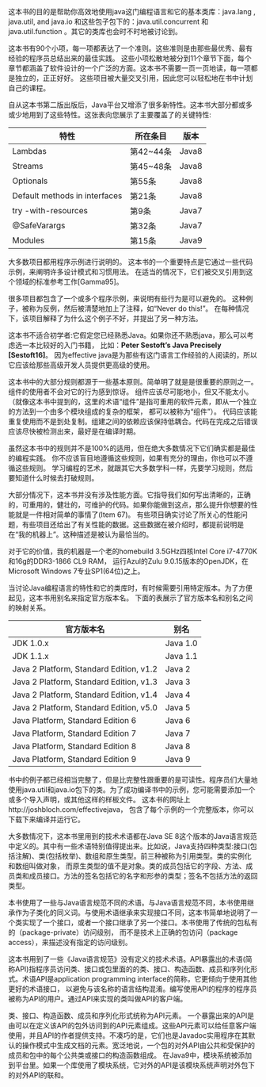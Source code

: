 这本书的目的是帮助你高效地使用java这门编程语言和它的基本类库：java.lang ,  java.util, and java.io
和这些包子包下的：java.util.concurrent 和java.util.function 。其它的类库也会时不时地被讨论到。

这本书有90个小项，每一项都表达了一个准则。这些准则是由那些最优秀、最有经验的程序员总结出来的最佳实践。
这些小项松散地被分到11个章节下面，每个章节都涵盖了软件设计的一个广泛的方面。这本书不需要一页一页地读，每一项都是独立的，正正好好。
这些项目被大量交叉引用，因此您可以轻松地在书中计划自己的课程。

自从这本书第二版出版后，Java平台又增添了很多新特性。这本书大部分都或多或少地用到了这些特性。这张表向您展示了主要覆盖了的关键特性:

| 特性 | 所在条目 | 版本 
| - | - | -
| Lambdas | 第42~44条| Java8
| Streams | 第45~48条 | Java8
| Optionals | 第55条 | Java8
| Default methods in interfaces | 第21条 | Java8
| try -with-resources  | 第9条 | Java7
| @SafeVarargs | 第32条 | Java7
| Modules | 第15条 | Java9

大多数项目都用程序示例进行说明的。
这本书的一个重要特点是它通过一些代码示例，来阐明许多设计模式和习惯用法。
在适当的情况下，它们被交叉引用到这个领域的标准参考工作[Gamma95]。

很多项目都包含了一个或多个程序示例，来说明有些行为是可以避免的。
这种例子，被称为反例，然后被清楚地加上了注释，如“Never do this!”。
在每种情况下，该项目解释了为什么这个例子不好，并提出了另一种方法。

这本书不适合初学者:它假定您已经熟悉Java。如果你还不熟悉java，那么可以考虑选一本比较好的入门书籍，
比如：**Peter Sestoft’s Java Precisely [Sestoft16]**。
因为effective java是为那些有这门语言工作经验的人阅读的，所以它应该给那些高级开发人员提供更高级的使用。

这本书中的大部分规则都源于一些基本原则。简单明了就是是很重要的原则之一。组件的使用者不会对它的行为感到惊讶。
组件应该尽可能地小，但又不能太小。（就像这本书中提到的，这里的术语“组件”是指可重用的软件元素，即从一个独立的方法到一个由多个模块组成的复杂的框架，
都可以被称为“组件”）。
代码应该能重复使用而不是到处复制。组建之间的依赖应该保持低耦合。代码在完成之后错误应该尽快被检测出来，最好是在编译时期。

虽然这本书中的规则并不是100%的适用，但在绝大多数情况下它们确实都是最佳的编程实践。
你不应该盲目地遵循这些规则，如果有充分的理由，你也可以不遵循这些规则。
学习编程的艺术，就跟其它大多数学科一样，先要学习规则，然后要知道什么时候去打破规则。

大部分情况下，这本书并没有涉及性能方面。它指导我们如何写出清晰的，正确的，可重用的，健壮的，可维护的代码。如果你能做到这点，那么提升你想要的性能就是一件相对简单的事情了(Item 67)。
有些项目确实讨论了所关心的性能问题，有些项目还给出了有关性能的数据。这些数据在被介绍时，都提前说明是在“我的机器上”。这种描述是被认为最恰当的。

对于它的价值，我的机器是一个老的homebuild 3.5GHz四核Intel Core i7-4770K和16g的DDR3-1866 CL9 RAM，
运行Azul的Zulu 9.0.15版本的OpenJDK，在Microsoft Windows 7专业SP1(64位)之上。

当讨论Java编程语言的特性和它的类库时，有时候需要引用特定版本。为了方便起见，这本书用别名来指定官方版本名。
下面的表展示了官方版本名和别名之间的映射关系。

| 官方版本名 | 别名 
| - | - 
|JDK 1.0.x                                 |Java 1.0
|JDK 1.1.x                                 |Java 1.1 
|Java 2 Platform, Standard Edition, v1.2   |Java 2
|Java 2 Platform, Standard Edition, v1.3   |Java 3
|Java 2 Platform, Standard Edition, v1.4   |Java 4
|Java 2 Platform, Standard Edition, v5.0   |Java 5
|Java Platform, Standard Edition 6         |Java 6
|Java Platform, Standard Edition 7         |Java 7
|Java Platform, Standard Edition 8         |Java 8
|Java Platform, Standard Edition 9         |Java 9

书中的例子都已经相当完整了，但是比完整性跟重要的是可读性。程序员们大量地使用java.util和java.io包下的类。为了成功编译书中的示例，您可能需要添加一个或多个导入声明，或其他这样的样板文件。
这本书的网址上http://joshbloch.com/effectivejava， 包含了每个示例的一个完整版本，你可以下载下来编译并运行它。

大多数情况下，这本书里用到的技术术语都在Java SE 8这个版本的Java语言规范中定义的。其中有一些术语特别值得提出来。比如说，Java支持四种类型:接口(包括注解)、类(包括枚举)、数组和原生类型。前三种被称为引用类型。类的实例化和数组叫做对象，
而原生类型的值不是对象。类的成员包括它的字段、方法、成员类和成员接口。方法的签名包括它的名字和形参的类型；签名不包括方法的返回类型。

本书使用了一些与Java语言规范不同的术语。与Java语言规范不同，本书使用继承作为子类化的同义词。与使用术语继承来实现接口不同，这本书简单地说明了一个类实现了一个接口，或者一个接口继承了另一个接口。本书使用了传统的包私有的（package-private）访问级别，
而不是技术上正确的包访问（package access），来描述没有指定的访问级别。

这本书用到了一些《Java语言规范》没有定义的技术术语。API暴露出的术语(简称API)指程序员访问类、接口或包里面的的类、接口、构造函数、成员和序列化形式。术语API是application programming interface的简称，它更倾向于使用其他更好的术语接口，
以避免与该名称的语言结构混淆。编写使用API的程序的程序员被称为API的用户。通过API来实现的类叫做API的客户端。

类、接口、构造函数、成员和序列化形式统称为API元素。
一个暴露出来的API是由可以在定义该API的包外访问到的API元素组成。这些API元素可以给任意客户端使用，并且API的作者提供支持。不凑巧的是，它们也是Javadoc实用程序在其默认的操作模式中生成文档的元素。宽泛地说，一个包的对外API由公共和受保护的成员和包中的每个公共类或接口的构造函数组成。
在Java9中，模块系统被添加到平台里。如果一个库使用了模块系统，它对外的API是该模块系统声明对外包下的对外API的联和。
